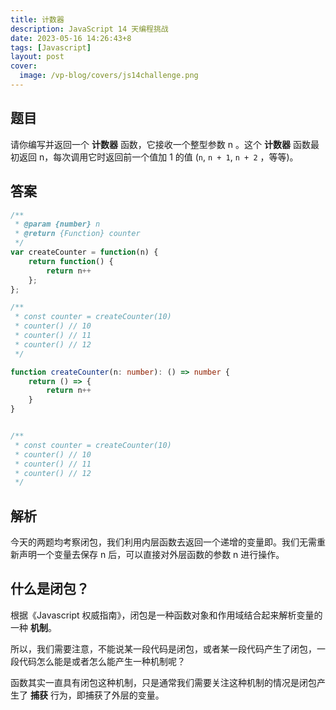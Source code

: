 ```yaml
---
title: 计数器
description: JavaScript 14 天编程挑战
date: 2023-05-16 14:26:43+8
tags: [Javascript]
layout: post
cover:
  image: /vp-blog/covers/js14challenge.png
---
```


## 题目

请你编写并返回一个 **计数器** 函数，它接收一个整型参数 n 。这个 **计数器** 函数最初返回 n，每次调用它时返回前一个值加 1 的值 (`n`, `n + 1`, `n + 2` ，等等)。


## 答案

```javascript []
/**
 * @param {number} n
 * @return {Function} counter
 */
var createCounter = function(n) {
    return function() {
        return n++
    };
};

/** 
 * const counter = createCounter(10)
 * counter() // 10
 * counter() // 11
 * counter() // 12
 */
```

```typescript []
function createCounter(n: number): () => number {
    return () => {
        return n++
    }
}


/** 
 * const counter = createCounter(10)
 * counter() // 10
 * counter() // 11
 * counter() // 12
 */
```


## 解析

今天的两题均考察闭包，我们利用内层函数去返回一个递增的变量即。我们无需重新声明一个变量去保存 n 后，可以直接对外层函数的参数 n 进行操作。


## 什么是闭包？

根据《Javascript 权威指南》，闭包是一种函数对象和作用域结合起来解析变量的一种 **机制**。

所以，我们需要注意，不能说某一段代码是闭包，或者某一段代码产生了闭包，一段代码怎么能是或者怎么能产生一种机制呢？

函数其实一直具有闭包这种机制，只是通常我们需要关注这种机制的情况是闭包产生了 **捕获** 行为，即捕获了外层的变量。

